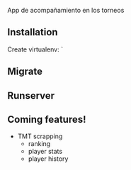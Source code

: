 App de acompañamiento en los torneos

## Installation
Create virtualenv:
`

## Migrate

## Runserver



## Coming features!

- TMT scrapping
  - ranking
  - player stats
  - player history

